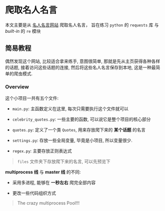 # 爬取名人名言

本文主要是从 [名人名言网站](http://www.mingyannet.com/) 爬取名人名言， 旨在练习 `python` 的 `requests` 库 与 *built-in* 的 `re` 模块

## 简易教程

偶然发现这个网站, 比较适合拿来练手, 意图很简单, 那就是先从主页获得各种各样的话题, 接着访问这些话题的连接, 然后将这些名人名言保存到本地, 这是一种最简单的爬虫模式.

### Overview

这个小项目一共有五个文件:

* `main.py`: 主函数定义在这里, 每次只需要执行这个文件就可以
	
* `celebrity_quotes.py`: 一些主要的函数, 可以说它是整个项目的核心部分
	
* `quotes.py`: 定义了一个类 `Quotes`, 用来存放爬下来的 **某个话题** 的名言
	
* `settings.py`: 存放一些全局变量, 毕竟是小项目, 所以变量很少.

* `regex.py`: 主要存放正则表达式

> `files` 文件夹下存放爬下来的名言, 可以先预览下

**multiprocess 线** 与 **master 线** 的不同:
 
* 采用多进程, 能够在 **一秒左右** 爬完全部内容

* 更改一些代码组织方式

> The crazy multiprocess Pool!!!

